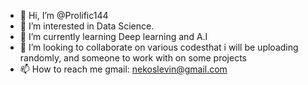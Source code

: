 - 👋 Hi, I’m @Prolific144
- 👀 I’m interested in Data Science.
- 🌱 I’m currently learning Deep learning and A.I
- 💞️ I’m looking to collaborate on various codesthat i will be uploading randomly, and someone to work with on some projects 
- 📫 How to reach me gmail: nekoslevin@gmail.com

<!---
Prolific144/Prolific144 is a ✨ special ✨ repository because its `README.md` (this file) appears on your GitHub profile.
You can click the Preview link to take a look at your changes.
--->
